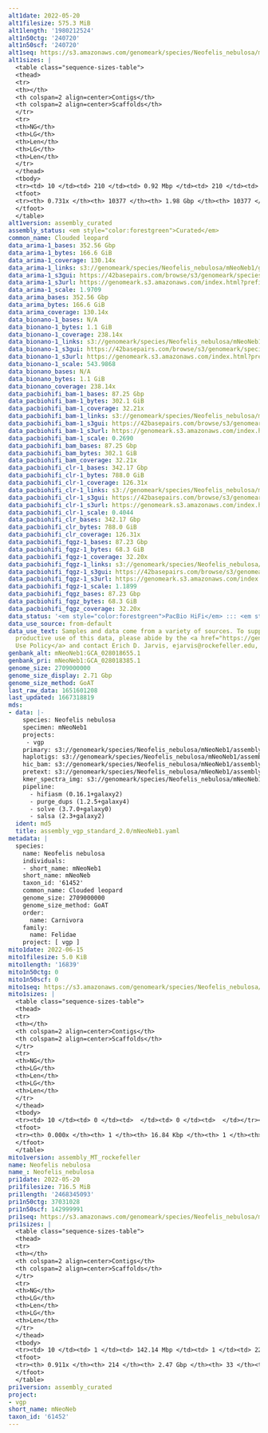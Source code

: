 ```yaml
---
alt1date: 2022-05-20
alt1filesize: 575.3 MiB
alt1length: '1980212524'
alt1n50ctg: '240720'
alt1n50scf: '240720'
alt1seq: https://s3.amazonaws.com/genomeark/species/Neofelis_nebulosa/mNeoNeb1/assembly_curated/mNeoNeb1.alt.cur.20220520.fasta.gz
alt1sizes: |
  <table class="sequence-sizes-table">
  <thead>
  <tr>
  <th></th>
  <th colspan=2 align=center>Contigs</th>
  <th colspan=2 align=center>Scaffolds</th>
  </tr>
  <tr>
  <th>NG</th>
  <th>LG</th>
  <th>Len</th>
  <th>LG</th>
  <th>Len</th>
  </tr>
  </thead>
  <tbody>
  <tr><td> 10 </td><td> 210 </td><td> 0.92 Mbp </td><td> 210 </td><td> 0.92 Mbp </td></tr><tr><td> 20 </td><td> 574 </td><td> 0.62 Mbp </td><td> 574 </td><td> 0.62 Mbp </td></tr><tr><td> 30 </td><td> 1082 </td><td> 460.02 Kbp </td><td> 1082 </td><td> 460.02 Kbp </td></tr><tr><td> 40 </td><td> 1765 </td><td> 342.35 Kbp </td><td> 1765 </td><td> 342.35 Kbp </td></tr><tr style="background-color:#cccccc;"><td> 50 </td><td> 2707 </td><td> 240.72 Kbp </td><td> 2707 </td><td> 240.72 Kbp </td></tr><tr><td> 60 </td><td> 4145 </td><td> 144.32 Kbp </td><td> 4145 </td><td> 144.32 Kbp </td></tr><tr><td> 70 </td><td> 7484 </td><td> 41.70 Kbp </td><td> 7484 </td><td> 41.70 Kbp </td></tr><tr><td> 80 </td><td> 0 </td><td>  </td><td> 0 </td><td>  </td></tr><tr><td> 90 </td><td> 0 </td><td>  </td><td> 0 </td><td>  </td></tr><tr><td> 100 </td><td> 0 </td><td>  </td><td> 0 </td><td>  </td></tr></tbody>
  <tfoot>
  <tr><th> 0.731x </th><th> 10377 </th><th> 1.98 Gbp </th><th> 10377 </th><th> 1.98 Gbp </th></tr>
  </tfoot>
  </table>
alt1version: assembly_curated
assembly_status: <em style="color:forestgreen">Curated</em>
common_name: Clouded leopard
data_arima-1_bases: 352.56 Gbp
data_arima-1_bytes: 166.6 GiB
data_arima-1_coverage: 130.14x
data_arima-1_links: s3://genomeark/species/Neofelis_nebulosa/mNeoNeb1/genomic_data/arima/<br>
data_arima-1_s3gui: https://42basepairs.com/browse/s3/genomeark/species/Neofelis_nebulosa/mNeoNeb1/genomic_data/arima/
data_arima-1_s3url: https://genomeark.s3.amazonaws.com/index.html?prefix=species/Neofelis_nebulosa/mNeoNeb1/genomic_data/arima/
data_arima-1_scale: 1.9709
data_arima_bases: 352.56 Gbp
data_arima_bytes: 166.6 GiB
data_arima_coverage: 130.14x
data_bionano-1_bases: N/A
data_bionano-1_bytes: 1.1 GiB
data_bionano-1_coverage: 238.14x
data_bionano-1_links: s3://genomeark/species/Neofelis_nebulosa/mNeoNeb1/genomic_data/bionano/<br>
data_bionano-1_s3gui: https://42basepairs.com/browse/s3/genomeark/species/Neofelis_nebulosa/mNeoNeb1/genomic_data/bionano/
data_bionano-1_s3url: https://genomeark.s3.amazonaws.com/index.html?prefix=species/Neofelis_nebulosa/mNeoNeb1/genomic_data/bionano/
data_bionano-1_scale: 543.9868
data_bionano_bases: N/A
data_bionano_bytes: 1.1 GiB
data_bionano_coverage: 238.14x
data_pacbiohifi_bam-1_bases: 87.25 Gbp
data_pacbiohifi_bam-1_bytes: 302.1 GiB
data_pacbiohifi_bam-1_coverage: 32.21x
data_pacbiohifi_bam-1_links: s3://genomeark/species/Neofelis_nebulosa/mNeoNeb1/genomic_data/pacbio_hifi/<br>
data_pacbiohifi_bam-1_s3gui: https://42basepairs.com/browse/s3/genomeark/species/Neofelis_nebulosa/mNeoNeb1/genomic_data/pacbio_hifi/
data_pacbiohifi_bam-1_s3url: https://genomeark.s3.amazonaws.com/index.html?prefix=species/Neofelis_nebulosa/mNeoNeb1/genomic_data/pacbio_hifi/
data_pacbiohifi_bam-1_scale: 0.2690
data_pacbiohifi_bam_bases: 87.25 Gbp
data_pacbiohifi_bam_bytes: 302.1 GiB
data_pacbiohifi_bam_coverage: 32.21x
data_pacbiohifi_clr-1_bases: 342.17 Gbp
data_pacbiohifi_clr-1_bytes: 788.0 GiB
data_pacbiohifi_clr-1_coverage: 126.31x
data_pacbiohifi_clr-1_links: s3://genomeark/species/Neofelis_nebulosa/mNeoNeb1/genomic_data/pacbio_hifi/<br>
data_pacbiohifi_clr-1_s3gui: https://42basepairs.com/browse/s3/genomeark/species/Neofelis_nebulosa/mNeoNeb1/genomic_data/pacbio_hifi/
data_pacbiohifi_clr-1_s3url: https://genomeark.s3.amazonaws.com/index.html?prefix=species/Neofelis_nebulosa/mNeoNeb1/genomic_data/pacbio_hifi/
data_pacbiohifi_clr-1_scale: 0.4044
data_pacbiohifi_clr_bases: 342.17 Gbp
data_pacbiohifi_clr_bytes: 788.0 GiB
data_pacbiohifi_clr_coverage: 126.31x
data_pacbiohifi_fqgz-1_bases: 87.23 Gbp
data_pacbiohifi_fqgz-1_bytes: 68.3 GiB
data_pacbiohifi_fqgz-1_coverage: 32.20x
data_pacbiohifi_fqgz-1_links: s3://genomeark/species/Neofelis_nebulosa/mNeoNeb1/genomic_data/pacbio_hifi/<br>
data_pacbiohifi_fqgz-1_s3gui: https://42basepairs.com/browse/s3/genomeark/species/Neofelis_nebulosa/mNeoNeb1/genomic_data/pacbio_hifi/
data_pacbiohifi_fqgz-1_s3url: https://genomeark.s3.amazonaws.com/index.html?prefix=species/Neofelis_nebulosa/mNeoNeb1/genomic_data/pacbio_hifi/
data_pacbiohifi_fqgz-1_scale: 1.1899
data_pacbiohifi_fqgz_bases: 87.23 Gbp
data_pacbiohifi_fqgz_bytes: 68.3 GiB
data_pacbiohifi_fqgz_coverage: 32.20x
data_status: '<em style="color:forestgreen">PacBio HiFi</em> ::: <em style="color:forestgreen">Arima</em>'
data_use_source: from-default
data_use_text: Samples and data come from a variety of sources. To support fair and
  productive use of this data, please abide by the <a href="https://genome10k.soe.ucsc.edu/data-use-policies/">Data
  Use Policy</a> and contact Erich D. Jarvis, ejarvis@rockefeller.edu, with any questions.
genbank_alt: mNeoNeb1:GCA_028018655.1
genbank_pri: mNeoNeb1:GCA_028018385.1
genome_size: 2709000000
genome_size_display: 2.71 Gbp
genome_size_method: GoAT
last_raw_data: 1651601208
last_updated: 1667318819
mds:
- data: |-
    species: Neofelis nebulosa
    specimen: mNeoNeb1
    projects:
     - vgp
    primary: s3://genomeark/species/Neofelis_nebulosa/mNeoNeb1/assembly_vgp_standard_2.0/mNeoNeb1.pri.asm.20220405.fasta.gz
    haplotigs: s3://genomeark/species/Neofelis_nebulosa/mNeoNeb1/assembly_vgp_standard_2.0/mNeoNeb1.alt.asm.20220405.fasta.gz
    hic_bam: s3://genomeark/species/Neofelis_nebulosa/mNeoNeb1/assembly_vgp_standard_2.0/evaluation/pretext/s2/mNeoNeb1_s2.bam
    pretext: s3://genomeark/species/Neofelis_nebulosa/mNeoNeb1/assembly_vgp_standard_2.0/evaluation/pretext/s2/mNeoNeb1_heatmap.pretext
    kmer_spectra_img: s3://genomeark/species/Neofelis_nebulosa/mNeoNeb1/assembly_vgp_standard_2.0/evaluation/merqury/p/mNeoNeb1_png/
    pipeline:
      - hifiasm (0.16.1+galaxy2)
      - purge_dups (1.2.5+galaxy4)
      - solve (3.7.0+galaxy0)
      - salsa (2.3+galaxy2)
  ident: md5
  title: assembly_vgp_standard_2.0/mNeoNeb1.yaml
metadata: |
  species:
    name: Neofelis nebulosa
    individuals:
    - short_name: mNeoNeb1
    short_name: mNeoNeb
    taxon_id: '61452'
    common_name: Clouded leopard
    genome_size: 2709000000
    genome_size_method: GoAT
    order:
      name: Carnivora
    family:
      name: Felidae
    project: [ vgp ]
mito1date: 2022-06-15
mito1filesize: 5.0 KiB
mito1length: '16839'
mito1n50ctg: 0
mito1n50scf: 0
mito1seq: https://s3.amazonaws.com/genomeark/species/Neofelis_nebulosa/mNeoNeb1/assembly_MT_rockefeller/mNeoNeb1.MT.20220615.fasta.gz
mito1sizes: |
  <table class="sequence-sizes-table">
  <thead>
  <tr>
  <th></th>
  <th colspan=2 align=center>Contigs</th>
  <th colspan=2 align=center>Scaffolds</th>
  </tr>
  <tr>
  <th>NG</th>
  <th>LG</th>
  <th>Len</th>
  <th>LG</th>
  <th>Len</th>
  </tr>
  </thead>
  <tbody>
  <tr><td> 10 </td><td> 0 </td><td>  </td><td> 0 </td><td>  </td></tr><tr><td> 20 </td><td> 0 </td><td>  </td><td> 0 </td><td>  </td></tr><tr><td> 30 </td><td> 0 </td><td>  </td><td> 0 </td><td>  </td></tr><tr><td> 40 </td><td> 0 </td><td>  </td><td> 0 </td><td>  </td></tr><tr style="background-color:#cccccc;"><td> 50 </td><td> 0 </td><td style="background-color:#ff8888;">  </td><td> 0 </td><td style="background-color:#ff8888;">  </td></tr><tr><td> 60 </td><td> 0 </td><td>  </td><td> 0 </td><td>  </td></tr><tr><td> 70 </td><td> 0 </td><td>  </td><td> 0 </td><td>  </td></tr><tr><td> 80 </td><td> 0 </td><td>  </td><td> 0 </td><td>  </td></tr><tr><td> 90 </td><td> 0 </td><td>  </td><td> 0 </td><td>  </td></tr><tr><td> 100 </td><td> 0 </td><td>  </td><td> 0 </td><td>  </td></tr></tbody>
  <tfoot>
  <tr><th> 0.000x </th><th> 1 </th><th> 16.84 Kbp </th><th> 1 </th><th> 16.84 Kbp </th></tr>
  </tfoot>
  </table>
mito1version: assembly_MT_rockefeller
name: Neofelis nebulosa
name_: Neofelis_nebulosa
pri1date: 2022-05-20
pri1filesize: 716.5 MiB
pri1length: '2468345093'
pri1n50ctg: 37031028
pri1n50scf: 142999991
pri1seq: https://s3.amazonaws.com/genomeark/species/Neofelis_nebulosa/mNeoNeb1/assembly_curated/mNeoNeb1.pri.cur.20220520.fasta.gz
pri1sizes: |
  <table class="sequence-sizes-table">
  <thead>
  <tr>
  <th></th>
  <th colspan=2 align=center>Contigs</th>
  <th colspan=2 align=center>Scaffolds</th>
  </tr>
  <tr>
  <th>NG</th>
  <th>LG</th>
  <th>Len</th>
  <th>LG</th>
  <th>Len</th>
  </tr>
  </thead>
  <tbody>
  <tr><td> 10 </td><td> 1 </td><td> 142.14 Mbp </td><td> 1 </td><td> 222.43 Mbp </td></tr><tr><td> 20 </td><td> 4 </td><td> 91.74 Mbp </td><td> 2 </td><td> 207.47 Mbp </td></tr><tr><td> 30 </td><td> 8 </td><td> 61.80 Mbp </td><td> 3 </td><td> 170.16 Mbp </td></tr><tr><td> 40 </td><td> 12 </td><td> 57.54 Mbp </td><td> 5 </td><td> 156.03 Mbp </td></tr><tr style="background-color:#cccccc;"><td> 50 </td><td> 18 </td><td style="background-color:#88ff88;"> 37.03 Mbp </td><td> 7 </td><td style="background-color:#88ff88;"> 143.00 Mbp </td></tr><tr><td> 60 </td><td> 26 </td><td> 26.78 Mbp </td><td> 9 </td><td> 128.49 Mbp </td></tr><tr><td> 70 </td><td> 38 </td><td> 17.01 Mbp </td><td> 11 </td><td> 95.68 Mbp </td></tr><tr><td> 80 </td><td> 61 </td><td> 9.78 Mbp </td><td> 14 </td><td> 83.65 Mbp </td></tr><tr><td> 90 </td><td> 140 </td><td> 1.07 Mbp </td><td> 18 </td><td> 46.37 Mbp </td></tr><tr><td> 100 </td><td> 0 </td><td>  </td><td> 0 </td><td>  </td></tr></tbody>
  <tfoot>
  <tr><th> 0.911x </th><th> 214 </th><th> 2.47 Gbp </th><th> 33 </th><th> 2.47 Gbp </th></tr>
  </tfoot>
  </table>
pri1version: assembly_curated
project:
- vgp
short_name: mNeoNeb
taxon_id: '61452'
---
```

